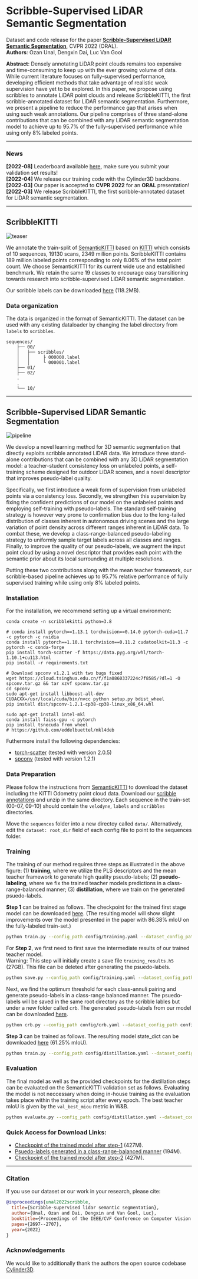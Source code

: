 # Scribble-Supervised LiDAR Semantic Segmentation
Dataset and code release for the paper [**Scribble-Supervised LiDAR Semantic Segmentation**](https://arxiv.org/abs/2203.08537), CVPR 2022 (ORAL). <br>
**Authors**: Ozan Unal, Dengxin Dai, Luc Van Gool <br>

**Abstract**: Densely annotating LiDAR point clouds remains too expensive and time-consuming to keep up with the ever growing volume of data. While current literature focuses on fully-supervised performance, developing efficient methods that take advantage of realistic weak supervision have yet to be explored. In this paper, we propose using scribbles to annotate LiDAR point clouds and release ScribbleKITTI, the first scribble-annotated dataset for LiDAR semantic segmentation. Furthermore, we present a pipeline to reduce the performance gap that arises when using such weak annotations. Our pipeline comprises of three stand-alone contributions that can be combined with any LiDAR semantic segmentation model to achieve up to 95.7% of the fully-supervised performance while using only 8% labeled points.


---

### News
**\[2022-08\]** Leaderboard available [here](https://paperswithcode.com/sota/3d-semantic-segmentation-on-scribblekitti), make sure you submit your validation set results! <br>
**\[2022-04\]** We release our training code with the Cylinder3D backbone. <br>
**\[2022-03\]** Our paper is accepted to **CVPR 2022** for an **ORAL** presentation! <br>
**\[2022-03\]** We release ScribbleKITTI, the first scribble-annotated dataset for LiDAR semantic segmentation. <br>

---

## ScribbleKITTI

![teaser](doc/scribblekitti.gif)

We annotate the train-split of [SemanticKITTI](http://semantic-kitti.org/) based on [KITTI](http://www.cvlibs.net/datasets/kitti/eval_odometry.php) which consists of 10 sequences, 19130 scans, 2349 million points. ScribbleKITTI contains 189 million labeled points corresponding to only 8.06% of the total point count. We choose SemanticKITTI for its current wide use and established benchmark. We retain the same 19 classes to encourage easy transitioning towards research into scribble-supervised LiDAR semantic segmentation.

Our scribble labels can be downloaded [here](https://data.vision.ee.ethz.ch/ouenal/scribblekitti.zip) (118.2MB).

### Data organization

The data is organized in the format of SemanticKITTI. The dataset can be used with any existing dataloader by changing the label directory from `labels` to `scribbles`.

```
sequences/
    ├── 00/
    │   ├── scribbles/
    │   │     ├ 000000.label
    │   │     └ 000001.label
    ├── 01/
    ├── 02/
    .
    .
    └── 10/
```

---

## Scribble-Supervised LiDAR Semantic Segmentation

![pipeline](doc/pipeline.png)

We develop a novel learning method for 3D semantic segmentation that directly exploits scribble annotated LiDAR data. We introduce three stand-alone contributions that can be combined with any 3D LiDAR segmentation model: a teacher-student consistency loss on unlabeled points, a self-training scheme designed for outdoor LiDAR scenes, and a novel descriptor that improves pseudo-label quality.

Specifically, we first introduce a weak form of supervision from unlabeled points via a consistency loss. Secondly, we strengthen this supervision by fixing the confident predictions of our model on the unlabeled points and employing self-training with pseudo-labels. The standard self-training strategy is however very prone to confirmation bias due to the long-tailed distribution of classes inherent in autonomous driving scenes and the large variation of point density across different ranges inherent in LiDAR data. To combat these, we develop a class-range-balanced pseudo-labeling strategy to uniformly sample target labels across all classes and ranges. Finally, to improve the quality of our pseudo-labels, we augment the input point cloud by using a novel descriptor that provides each point with the semantic prior about its local surrounding at multiple resolutions. 

Putting these two contributions along with the mean teacher framework, our scribble-based pipeline achieves up to 95.7% relative performance of fully supervised training while using only 8% labeled points.

### Installation
For the installation, we recommend setting up a virtual environment:
```shell
conda create -n scribblekitti python=3.8

# conda install pytorch==1.13.1 torchvision==0.14.0 pytorch-cuda=11.7 -c pytorch -c nvidia
conda install pytorch==1.10.1 torchvision==0.11.2 cudatoolkit=11.3 -c pytorch -c conda-forge
pip install torch-scatter -f https://data.pyg.org/whl/torch-1.10.1+cu113.html
pip install -r requirements.txt

# Download spconv v1.2.1 with two bugs fixed 
wget https://cloud.tsinghua.edu.cn/f/f1a0860337224c7f8585/?dl=1 -O spconv.tar.gz && tar xzvf spconv.tar.gz
cd spconv
sudo apt-get install libboost-all-dev
CUDACXX=/usr/local/cuda/bin/nvcc python setup.py bdist_wheel
pip install dist/spconv-1.2.1-cp38-cp38-linux_x86_64.whl

sudo apt-get install intel-mkl
conda install faiss-gpu -c pytorch
pip install tsnecuda from wheel
# https://github.com/eddelbuettel/mkl4deb
```
Futhermore install the following dependencies:
- [torch-scatter](https://github.com/rusty1s/pytorch_scatter) (tested with version 2.0.5)
- [spconv](https://github.com/traveller59/spconv) (tested with version 1.2.1)

### Data Preparation
Please follow the instructions from [SemanticKITTI](http://www.semantic-kitti.org) to download the dataset including the KITTI Odometry point cloud data. Download our [scribble annotations](https://data.vision.ee.ethz.ch/ouenal/scribblekitti.zip) and unzip in the same directory. Each sequence in the train-set (00-07, 09-10) should contain the `velodyne`, `labels` and `scribbles` directories.

Move the `sequences` folder into a new directoy called `data/`. Alternatively, edit the `dataset: root_dir` field of each config file to point to the sequences folder.

### Training
The training of our method requires three steps as illustrated in the above figure: (1) **training**, where we utilize the PLS descriptors and the mean teacher framework to generate high quality pseudo-labels; (2) **pseudo-labeling**, where we fix the trained teacher models predictions in a class-range-balanced manner; (3) **distillation**, where we train on the generated psuedo-labels.

**Step 1** can be trained as follows. The checkpoint for the trained first stage model can be downloaded [here](https://data.vision.ee.ethz.ch/ouenal/training.ckpt). (The resulting model will show slight improvements over the model presented in the paper with 86.38% mIoU on the fully-labeled train-set.)
```bash
python train.py --config_path config/training.yaml --dataset_config_path config/semantickitti.yaml
```

For **Step 2**, we first need to first save the intermediate results of our trained teacher model. <br>
Warning: This step will initially create a save file `training_results.h5` (27GB). This file can be deleted after generating the psuedo-labels.
```bash
python save.py --config_path config/training.yaml --dataset_config_path config/semantickitti.yaml --checkpoint_path STEP1/CKPT/PATH --save_dir SAVE/DIR
```
Next, we find the optimum threshold for each class-annuli pairing and generate pseudo-labels in a class-range balanced manner. The psuedo-labels will be saved in the same root directory as the scribble lables but under a new folder called `crb`. The generated pseudo-labels from our model can be downloaded [here](https://data.vision.ee.ethz.ch/ouenal/crb.zip).
```bash
python crb.py --config_path config/crb.yaml --dataset_config_path config/semantickitti.yaml --save_dir SAVE/DIR
```

**Step 3** can be trained as follows. The resulting model state_dict can be downloaded [here](https://data.vision.ee.ethz.ch/ouenal/distillation_original.ckpt) (61.25% mIoU).
```bash
python train.py --config_path config/distillation.yaml --dataset_config_path config/semantickitti.yaml
```

### Evaluation
The final model as well as the provided checkpoints for the distillation steps can be evaluated on the SemanticKITTI validation set as follows. Evaluating the model is not neccessary when doing in-house training as the evaluation takes place within the training script after every epoch. The best teacher mIoU is given by the `val_best_miou` metric in W&B.

```bash
python evaluate.py --config_path config/distillation.yaml --dataset_config_path config/semantickitti.yaml --ckpt_path STEP2/CKPT/PATH
```

### Quick Access for Download Links:
- [Checkpoint of the trained model after step-1](https://data.vision.ee.ethz.ch/ouenal/training.ckpt) (427M).
- [Psuedo-labels generated in a class-range-balanced manner](https://data.vision.ee.ethz.ch/ouenal/crb.zip) (194M).
- [Checkpoint of the trained model after step-2](https://data.vision.ee.ethz.ch/ouenal/distillation_original.ckpt) (427M).
---

### Citation

If you use our dataset or our work in your research, please cite:

```bibtex
@inproceedings{unal2022scribble,
  title={Scribble-supervised lidar semantic segmentation},
  author={Unal, Ozan and Dai, Dengxin and Van Gool, Luc},
  booktitle={Proceedings of the IEEE/CVF Conference on Computer Vision and Pattern Recognition},
  pages={2697--2707},
  year={2022}
}
```

### Acknowledgements
We would like to additionally thank the authors the open source codebase [Cylinder3D](https://github.com/xinge008/Cylinder3D).
